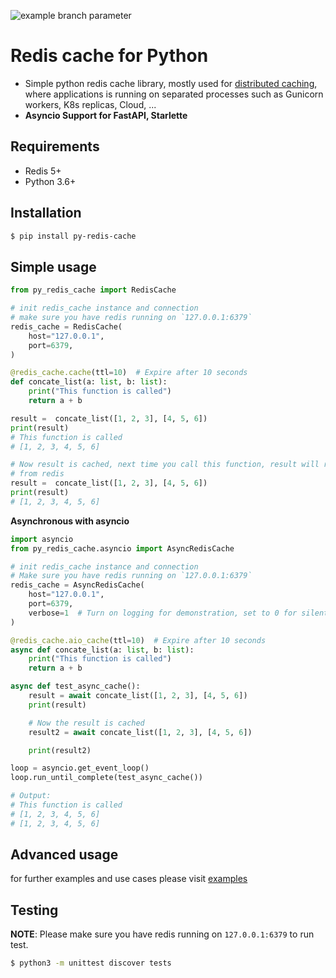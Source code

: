 ![example branch parameter](https://github.com/ptran1203/py-redis-cache/actions/workflows/run-unittest.yml/badge.svg)

# Redis cache for Python

- Simple python redis cache library, mostly used for [distributed caching](https://redis.com/glossary/distributed-caching), where applications is running on separated processes such as Gunicorn workers, K8s replicas, Cloud, ...
- **Asyncio Support for FastAPI, Starlette**

## Requirements

- Redis 5+
- Python 3.6+

## Installation

```bash
$ pip install py-redis-cache
```

## Simple usage

```python
from py_redis_cache import RedisCache

# init redis_cache instance and connection
# make sure you have redis running on `127.0.0.1:6379`
redis_cache = RedisCache(
    host="127.0.0.1",
    port=6379,
)

@redis_cache.cache(ttl=10)  # Expire after 10 seconds
def concate_list(a: list, b: list):
    print("This function is called")
    return a + b

result =  concate_list([1, 2, 3], [4, 5, 6])
print(result)
# This function is called
# [1, 2, 3, 4, 5, 6]

# Now result is cached, next time you call this function, result will returned
# from redis
result =  concate_list([1, 2, 3], [4, 5, 6])
print(result)
# [1, 2, 3, 4, 5, 6]
```

**Asynchronous with asyncio**

```python
import asyncio
from py_redis_cache.asyncio import AsyncRedisCache

# init redis_cache instance and connection
# Make sure you have redis running on `127.0.0.1:6379`
redis_cache = AsyncRedisCache(
    host="127.0.0.1",
    port=6379,
    verbose=1  # Turn on logging for demonstration, set to 0 for silent caching
)

@redis_cache.aio_cache(ttl=10)  # Expire after 10 seconds
async def concate_list(a: list, b: list):
    print("This function is called")
    return a + b

async def test_async_cache():
    result = await concate_list([1, 2, 3], [4, 5, 6])
    print(result)

    # Now the result is cached
    result2 = await concate_list([1, 2, 3], [4, 5, 6])

    print(result2)

loop = asyncio.get_event_loop()
loop.run_until_complete(test_async_cache())

# Output:
# This function is called
# [1, 2, 3, 4, 5, 6]
# [1, 2, 3, 4, 5, 6]
```

## Advanced usage

for further examples and use cases please visit [examples](examples)

## Testing

**NOTE**: Please make sure you have redis running on `127.0.0.1:6379` to run test.

```bash
$ python3 -m unittest discover tests
```
